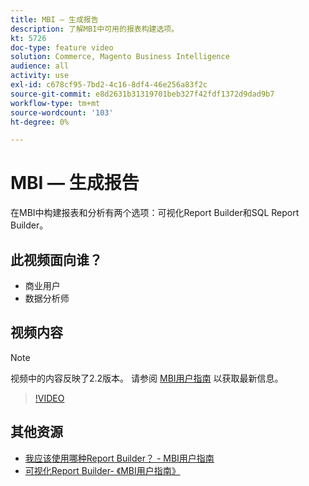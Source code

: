 ```yaml
---
title: MBI — 生成报告
description: 了解MBI中可用的报表构建选项。
kt: 5726
doc-type: feature video
solution: Commerce, Magento Business Intelligence
audience: all
activity: use
exl-id: c678cf95-7bd2-4c16-8df4-46e256a83f2c
source-git-commit: e8d2631b31319701beb327f42fdf1372d9dad9b7
workflow-type: tm+mt
source-wordcount: '103'
ht-degree: 0%

---
```


# MBI — 生成报告

在MBI中构建报表和分析有两个选项：可视化Report Builder和SQL Report Builder。

## 此视频面向谁？

- 商业用户
- 数据分析师

## 视频内容

>[!NOTE]
>
>视频中的内容反映了2.2版本。 请参阅 [MBI用户指南](https://experienceleague.adobe.com/docs/commerce-business-intelligence/mbi/guide-overview.html) 以获取最新信息。

>[!VIDEO](https://video.tv.adobe.com/v/35981?quality=12&learn=on)

## 其他资源

- [我应该使用哪种Report Builder？ - MBI用户指南](https://experienceleague.adobe.com/docs/commerce-business-intelligence/mbi/build/reports/report-builder-options.html)
- [可视化Report Builder- 《MBI用户指南》](https://experienceleague.adobe.com/docs/commerce-business-intelligence/mbi/build/reports/ess-rpt-build-visual.html)
